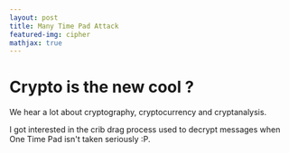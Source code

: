 ```yaml
---
layout: post
title: Many Time Pad Attack
featured-img: cipher
mathjax: true
---
```


# Crypto is the new cool ?

We hear a lot about cryptography, cryptocurrency and cryptanalysis.

I got interested in the crib drag process used to decrypt messages when One Time Pad isn't taken seriously :P.